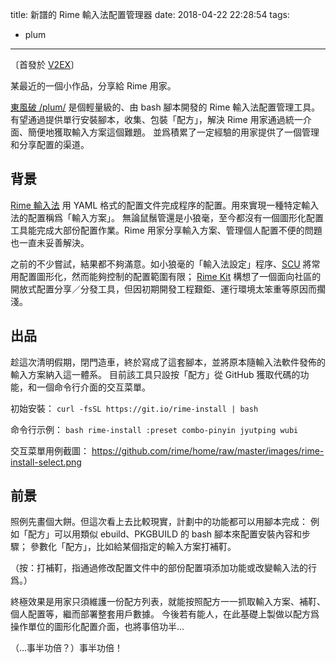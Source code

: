 title: 新譜的 Rime 輸入法配置管理器
date: 2018-04-22 22:28:54
tags:
  - plum
---

〔首發於 [V2EX](https://www.v2ex.com/t/445778)〕

某最近的一個小作品，分享給 Rime 用家。

[東風破 /plum/](https://github.com/rime/plum) 是個輕量級的、由 bash 腳本開發的 Rime 輸入法配置管理工具。
有望通過提供單行安裝腳本，收集、包裝「配方」，解決 Rime 用家通過統一介面、簡便地獲取輸入方案這個難題。
並爲積累了一定經驗的用家提供了一個管理和分享配置的渠道。

<!-- more -->

## 背景

[Rime 輸入法](http://rime.im) 用 YAML 格式的配置文件完成程序的配置。用來實現一種特定輸入法的配置稱爲「輸入方案」。
無論鼠鬚管還是小狼毫，至今都沒有一個圖形化配置工具能完成大部份配置作業。Rime 用家分享輸入方案、管理個人配置不便的問題也一直未妥善解決。

之前的不少嘗試，結果都不夠滿意。如小狼毫的「輸入法設定」程序、[SCU](https://github.com/neolee/SCU) 將常用配置圖形化，然而能夠控制的配置範圍有限；
[Rime Kit](https://github.com/lotem/rimekit) 構想了一個面向社區的開放式配置分享／分發工具，但因初期開發工程艱鉅、運行環境太笨重等原因而擱淺。

## 出品

趁這次清明假期，閉門造車，終於寫成了這套腳本，並將原本隨輸入法軟件發佈的輸入方案納入這一體系。
目前該工具只設按「配方」從 GitHub 獲取代碼的功能，和一個命令行介面的交互菜單。

初始安裝： `curl -fsSL https://git.io/rime-install | bash`

命令行示例： `bash rime-install :preset combo-pinyin jyutping wubi`

交互菜單用例截圖：
https://github.com/rime/home/raw/master/images/rime-install-select.png

## 前景

照例先畫個大餅。但這次看上去比較現實，計劃中的功能都可以用腳本完成：
例如「配方」可以用類似 ebuild、PKGBUILD 的 bash 腳本來配置安裝內容和步驟；
參數化「配方」，比如給某個指定的輸入方案打補靪。

（按：打補靪，指通過修改配置文件中的部份配置項添加功能或改變輸入法的行爲。）

終極效果是用家只須維護一份配方列表，就能按照配方一一抓取輸入方案、補靪、個人配置等，繼而部署整套用戶數據。
今後若有能人，在此基礎上製做以配方爲操作單位的圖形化配置介面，也將事倍功半…

（…事半功倍？）事半功倍！
